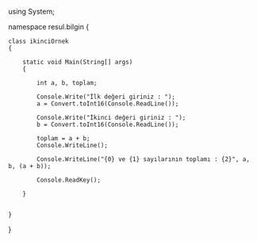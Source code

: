using System;

namespace resul.bilgin
{


    class ikinciOrnek
    {

        static void Main(String[] args)
        {

            int a, b, toplam;

            Console.Write("İlk değeri giriniz : ");
            a = Convert.toInt16(Console.ReadLine());

            Console.Write("İkinci değeri giriniz : ");
            b = Convert.toInt16(Console.ReadLine());

            toplam = a + b;
            Console.WriteLine();

            Console.WriteLine("{0} ve {1} sayılarının toplamı : {2}", a, b, (a + b));

            Console.ReadKey();

        }


    }

}
